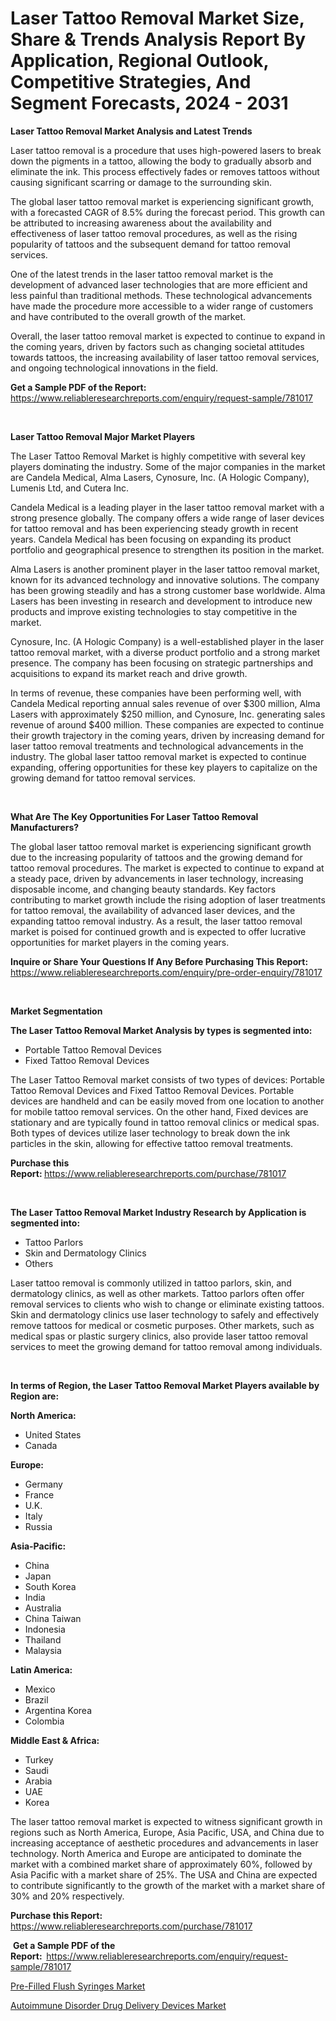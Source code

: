 <p><h1>Laser Tattoo Removal Market Size, Share & Trends Analysis Report By Application, Regional Outlook, Competitive Strategies, And Segment Forecasts, 2024 - 2031</h1></p><p><strong>Laser Tattoo Removal Market Analysis and Latest Trends</strong></p>
<p><p>Laser tattoo removal is a procedure that uses high-powered lasers to break down the pigments in a tattoo, allowing the body to gradually absorb and eliminate the ink. This process effectively fades or removes tattoos without causing significant scarring or damage to the surrounding skin.</p><p>The global laser tattoo removal market is experiencing significant growth, with a forecasted CAGR of 8.5% during the forecast period. This growth can be attributed to increasing awareness about the availability and effectiveness of laser tattoo removal procedures, as well as the rising popularity of tattoos and the subsequent demand for tattoo removal services. </p><p>One of the latest trends in the laser tattoo removal market is the development of advanced laser technologies that are more efficient and less painful than traditional methods. These technological advancements have made the procedure more accessible to a wider range of customers and have contributed to the overall growth of the market.</p><p>Overall, the laser tattoo removal market is expected to continue to expand in the coming years, driven by factors such as changing societal attitudes towards tattoos, the increasing availability of laser tattoo removal services, and ongoing technological innovations in the field.</p></p>
<p><strong>Get a Sample PDF of the Report:&nbsp;</strong> <a href="https://www.reliableresearchreports.com/enquiry/request-sample/781017">https://www.reliableresearchreports.com/enquiry/request-sample/781017</a></p>
<p>&nbsp;</p>
<p><strong>Laser Tattoo Removal Major Market Players</strong></p>
<p><p>The Laser Tattoo Removal Market is highly competitive with several key players dominating the industry. Some of the major companies in the market are Candela Medical, Alma Lasers, Cynosure, Inc. (A Hologic Company), Lumenis Ltd, and Cutera Inc. </p><p>Candela Medical is a leading player in the laser tattoo removal market with a strong presence globally. The company offers a wide range of laser devices for tattoo removal and has been experiencing steady growth in recent years. Candela Medical has been focusing on expanding its product portfolio and geographical presence to strengthen its position in the market.</p><p>Alma Lasers is another prominent player in the laser tattoo removal market, known for its advanced technology and innovative solutions. The company has been growing steadily and has a strong customer base worldwide. Alma Lasers has been investing in research and development to introduce new products and improve existing technologies to stay competitive in the market.</p><p>Cynosure, Inc. (A Hologic Company) is a well-established player in the laser tattoo removal market, with a diverse product portfolio and a strong market presence. The company has been focusing on strategic partnerships and acquisitions to expand its market reach and drive growth.</p><p>In terms of revenue, these companies have been performing well, with Candela Medical reporting annual sales revenue of over $300 million, Alma Lasers with approximately $250 million, and Cynosure, Inc. generating sales revenue of around $400 million. These companies are expected to continue their growth trajectory in the coming years, driven by increasing demand for laser tattoo removal treatments and technological advancements in the industry. The global laser tattoo removal market is expected to continue expanding, offering opportunities for these key players to capitalize on the growing demand for tattoo removal services.</p></p>
<p>&nbsp;</p>
<p><strong>What Are The Key Opportunities For Laser Tattoo Removal Manufacturers?</strong></p>
<p><p>The global laser tattoo removal market is experiencing significant growth due to the increasing popularity of tattoos and the growing demand for tattoo removal procedures. The market is expected to continue to expand at a steady pace, driven by advancements in laser technology, increasing disposable income, and changing beauty standards. Key factors contributing to market growth include the rising adoption of laser treatments for tattoo removal, the availability of advanced laser devices, and the expanding tattoo removal industry. As a result, the laser tattoo removal market is poised for continued growth and is expected to offer lucrative opportunities for market players in the coming years.</p></p>
<p><strong>Inquire or Share Your Questions If Any Before Purchasing This Report:</strong> <a href="https://www.reliableresearchreports.com/enquiry/pre-order-enquiry/781017">https://www.reliableresearchreports.com/enquiry/pre-order-enquiry/781017</a></p>
<p>&nbsp;</p>
<p><strong>Market Segmentation</strong></p>
<p><strong>The Laser Tattoo Removal Market Analysis by types is segmented into:</strong></p>
<p><ul><li>Portable Tattoo Removal Devices</li><li>Fixed Tattoo Removal Devices</li></ul></p>
<p><p>The Laser Tattoo Removal market consists of two types of devices: Portable Tattoo Removal Devices and Fixed Tattoo Removal Devices. Portable devices are handheld and can be easily moved from one location to another for mobile tattoo removal services. On the other hand, Fixed devices are stationary and are typically found in tattoo removal clinics or medical spas. Both types of devices utilize laser technology to break down the ink particles in the skin, allowing for effective tattoo removal treatments.</p></p>
<p><strong>Purchase this Report:&nbsp;</strong><a href="https://www.reliableresearchreports.com/purchase/781017">https://www.reliableresearchreports.com/purchase/781017</a></p>
<p>&nbsp;</p>
<p><strong>The Laser Tattoo Removal Market Industry Research by Application is segmented into:</strong></p>
<p><ul><li>Tattoo Parlors</li><li>Skin and Dermatology Clinics</li><li>Others</li></ul></p>
<p><p>Laser tattoo removal is commonly utilized in tattoo parlors, skin, and dermatology clinics, as well as other markets. Tattoo parlors often offer removal services to clients who wish to change or eliminate existing tattoos. Skin and dermatology clinics use laser technology to safely and effectively remove tattoos for medical or cosmetic purposes. Other markets, such as medical spas or plastic surgery clinics, also provide laser tattoo removal services to meet the growing demand for tattoo removal among individuals.</p></p>
<p>&nbsp;</p>
<p><strong>In terms of Region, the Laser Tattoo Removal Market Players available by Region are:</strong></p>
<p>
    <p> <strong> North America: </strong>
        <ul>
            <li>United States</li>
            <li>Canada</li>
        </ul>
        </p> 
    <p> <strong> Europe: </strong>
        <ul>
            <li>Germany</li>
            <li>France</li>
            <li>U.K.</li>
            <li>Italy</li>
            <li>Russia</li>
        </ul>
        </p> 
    <p> <strong> Asia-Pacific: </strong>
        <ul>
            <li>China</li>
            <li>Japan</li>
            <li>South Korea</li>
            <li>India</li>
            <li>Australia</li>
            <li>China Taiwan</li>
            <li>Indonesia</li>
            <li>Thailand</li>
            <li>Malaysia</li>
        </ul>
        </p> 
    <p> <strong> Latin America: </strong>
        <ul>
            <li>Mexico</li>
            <li>Brazil</li>
            <li>Argentina Korea</li>
            <li>Colombia</li>
        </ul>
        </p> 
    <p> <strong> Middle East & Africa: </strong>
        <ul>
            <li>Turkey</li>
            <li>Saudi</li>
            <li>Arabia</li>
            <li>UAE</li>
            <li>Korea</li>
        </ul>
    </p>
    </p>
<p><p>The laser tattoo removal market is expected to witness significant growth in regions such as North America, Europe, Asia Pacific, USA, and China due to increasing acceptance of aesthetic procedures and advancements in laser technology. North America and Europe are anticipated to dominate the market with a combined market share of approximately 60%, followed by Asia Pacific with a market share of 25%. The USA and China are expected to contribute significantly to the growth of the market with a market share of 30% and 20% respectively.</p></p>
<p><strong>Purchase this Report: </strong><a href="https://www.reliableresearchreports.com/purchase/781017">https://www.reliableresearchreports.com/purchase/781017</a></p>
<p>&nbsp;<strong>Get a Sample PDF of the Report:&nbsp;&nbsp;</strong><a href="https://www.reliableresearchreports.com/enquiry/request-sample/781017">https://www.reliableresearchreports.com/enquiry/request-sample/781017</a></p>
<p><strong></strong></p>
<p><p><a href="https://issuu.com/reportprime-2/docs/pre-filled-flush-syringes-market-size-2030.pptx">Pre-Filled Flush Syringes Market</a></p><p><a href="https://issuu.com/reportprime-2/docs/autoimmune-disorder-drug-delivery-devices-market-s">Autoimmune Disorder Drug Delivery Devices Market</a></p></p>
